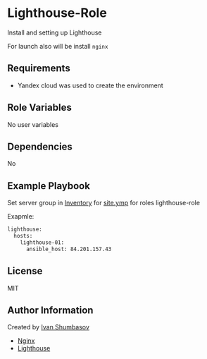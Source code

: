 Lighthouse-Role
=========

Install and setting up Lighthouse

For launch also will be install `nginx`

Requirements
------------

- Yandex cloud was used to create the environment

Role Variables
--------------

No user variables

Dependencies
------------

No

Example Playbook
----------------

Set server group in [Inventory](https://github.com/northsilver/devOPS_tutorial/blob/master/Files/08-ansible-04-role/playbook/inventory/prod.yml)
for [site.ymp](https://github.com/northsilver/devOPS_tutorial/blob/master/Files/08-ansible-04-role/playbook/site.yml) for roles lighthouse-role

Exapmle:
```bash
lighthouse:
  hosts:
    lighthouse-01:
      ansible_host: 84.201.157.43
```

License
-------

MIT

Author Information
------------------

Created by [Ivan Shumbasov](https://github.com/northsilver)

- [Nginx](https://nginx.org/)
- [Lighthouse](https://github.com/VKCOM/lighthouse)
